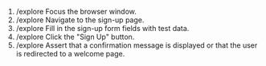 1. /explore Focus the browser window.
2. /explore Navigate to the sign-up page.
3. /explore Fill in the sign-up form fields with test data.
4. /explore Click the "Sign Up" button.
5. /explore Assert that a confirmation message is displayed or that the user is redirected to a welcome page.